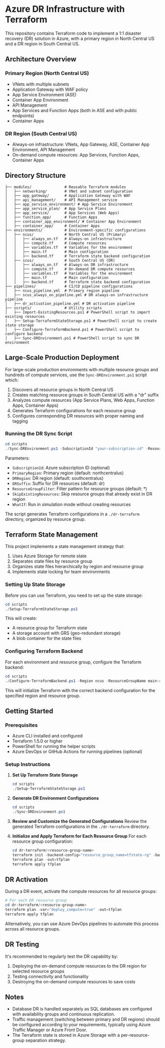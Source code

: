 # Azure DR Infrastructure with Terraform

This repository contains Terraform code to implement a 1:1 disaster recovery (DR) solution in Azure, with a primary region in North Central US and a DR region in South Central US.

## Architecture Overview

### Primary Region (North Central US)
- VNets with multiple subnets
- Application Gateway with WAF policy
- App Service Environment (ASE)
- Container App Environment
- API Management
- App Services and Function Apps (both in ASE and with public endpoints)
- Container Apps

### DR Region (South Central US)
- Always-on infrastructure: VNets, App Gateway, ASE, Container App Environment, API Management
- On-demand compute resources: App Services, Function Apps, Container Apps

## Directory Structure

```
├── modules/               # Reusable Terraform modules
│   ├── networking/        # VNet and subnet configuration
│   ├── app_gateway/       # Application Gateway with WAF
│   ├── api_management/    # API Management service
│   ├── app_service_environment/ # App Service Environment
│   ├── app_service_plan/  # App Service Plans
│   ├── app_service/       # App Services (Web Apps)
│   ├── function_app/      # Function Apps
│   ├── container_app_environment/ # Container App Environment
│   ├── container_app/     # Container Apps
├── environments/          # Environment-specific configurations
│   ├── ncus/              # North Central US (Primary)
│   │   ├── always_on.tf   # Always-on infrastructure
│   │   ├── compute.tf     # Compute resources
│   │   ├── variables.tf   # Variables for the environment
│   │   ├── main.tf        # Main configuration
│   │   ├── backend.tf     # Terraform state backend configuration
│   ├── scus/              # South Central US (DR)
│   │   ├── always_on.tf   # Always-on DR infrastructure
│   │   ├── compute.tf     # On-demand DR compute resources
│   │   ├── variables.tf   # Variables for the environment
│   │   ├── main.tf        # Main configuration
│   │   ├── backend.tf     # Terraform state backend configuration
├── pipelines/             # CI/CD pipeline configurations
│   ├── ncus_pipeline.yml  # Primary region pipeline
│   ├── scus_always_on_pipeline.yml # DR always-on infrastructure pipeline
│   ├── dr_activation_pipeline.yml # DR activation pipeline
├── scripts/               # Utility scripts
│   ├── Import-ExistingResources.ps1 # PowerShell script to import existing resources
│   ├── Setup-TerraformStateStorage.ps1 # PowerShell script to create state storage
│   ├── Configure-TerraformBackend.ps1 # PowerShell script to configure backend
│   ├── Sync-DREnvironment.ps1 # PowerShell script to sync DR environment
```

## Large-Scale Production Deployment

For large-scale production environments with multiple resource groups and hundreds of compute services, use the `Sync-DREnvironment.ps1` script which:

1. Discovers all resource groups in North Central US
2. Creates matching resource groups in South Central US with a "dr" suffix
3. Analyzes compute resources (App Service Plans, Web Apps, Function Apps, Container Apps)
4. Generates Terraform configurations for each resource group
5. Configures corresponding DR resources with proper naming and tagging

### Running the DR Sync Script

```powershell
cd scripts
./Sync-DREnvironment.ps1 -SubscriptionId "your-subscription-id" -ResourceGroupFilter "app-*"
```

Parameters:
- `SubscriptionId`: Azure subscription ID (optional)
- `PrimaryRegion`: Primary region (default: northcentralus)
- `DRRegion`: DR region (default: southcentralus)
- `DRSuffix`: Suffix for DR resources (default: dr)
- `ResourceGroupFilter`: Filter pattern for resource groups (default: *)
- `SkipExistingResources`: Skip resource groups that already exist in DR region
- `WhatIf`: Run in simulation mode without creating resources

The script generates Terraform configurations in a `./dr-terraform` directory, organized by resource group.

## Terraform State Management

This project implements a state management strategy that:

1. Uses Azure Storage for remote state
2. Separates state files by resource group
3. Organizes state files hierarchically by region and resource group
4. Implements state locking for team environments

### Setting Up State Storage

Before you can use Terraform, you need to set up the state storage:

```powershell
cd scripts
./Setup-TerraformStateStorage.ps1
```

This will create:
- A resource group for Terraform state
- A storage account with GRS (geo-redundant storage)
- A blob container for the state files

### Configuring Terraform Backend

For each environment and resource group, configure the Terraform backend:

```powershell
cd scripts
./Configure-TerraformBackend.ps1 -Region ncus -ResourceGroupName main-rg
```

This will initialize Terraform with the correct backend configuration for the specified region and resource group.

## Getting Started

### Prerequisites
- Azure CLI installed and configured
- Terraform 1.5.0 or higher
- PowerShell for running the helper scripts
- Azure DevOps or GitHub Actions for running pipelines (optional)

### Setup Instructions

1. **Set Up Terraform State Storage**
   ```powershell
   cd scripts
   ./Setup-TerraformStateStorage.ps1
   ```

2. **Generate DR Environment Configurations**
   ```powershell
   cd scripts
   ./Sync-DREnvironment.ps1
   ```

3. **Review and Customize the Generated Configurations**
   Review the generated Terraform configurations in the `./dr-terraform` directory.

4. **Initialize and Apply Terraform for Each Resource Group**
   For each resource group configuration:
   ```powershell
   cd dr-terraform/<resource-group-name>
   terraform init -backend-config="resource_group_name=tfstate-rg" -backend-config="storage_account_name=<storage-account>" -backend-config="container_name=tfstate" -backend-config="key=scus/<resource-group-name>dr.tfstate"
   terraform plan -out=tfplan
   terraform apply tfplan
   ```

## DR Activation

During a DR event, activate the compute resources for all resource groups:

```powershell
# For each DR resource group
cd dr-terraform/<resource-group-name>
terraform plan -var="deploy_compute=true" -out=tfplan
terraform apply tfplan
```

Alternatively, you can use Azure DevOps pipelines to automate this process across all resource groups.

## DR Testing

It's recommended to regularly test the DR capability by:

1. Deploying the on-demand compute resources to the DR region for selected resource groups
2. Testing connectivity and functionality
3. Destroying the on-demand compute resources to save costs

## Notes

- Database DR is handled separately as SQL databases are configured with availability groups and continuous replication.
- Traffic management (switching between primary and DR regions) should be configured according to your requirements, typically using Azure Traffic Manager or Azure Front Door.
- The Terraform state is stored in Azure Storage with a per-resource-group separation strategy.

